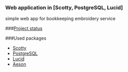 ### Web application in [Scotty, PostgreSQL, Lucid]

simple web app for bookkeeping embroidery service


###[Project status](https://arthurvard.github.io/emb-rest-scotty/)

###Used packages
* [Scotty](https://hackage.haskell.org/package/scotty)
* [PostgreSQL](https://hackage.haskell.org/package/postgresql-simple)
* [Lucid](https://hackage.haskell.org/package/lucid)
* [Aeson](https://hackage.haskell.org/package/aeson)
